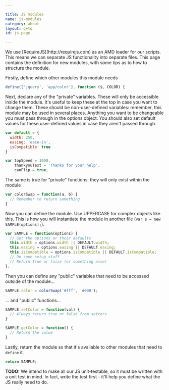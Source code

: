 ```yaml
---

title: JS modules
name: js-modules
category: about
layout: q+tq
id: js-page

---
```


<p class="lead">We use [RequireJS](http://requirejs.com) as an AMD loader for our scripts. This means we can separate JS functionality into separate files. This page contains the definition for new modules, with some tips as to how to structure the module.</p>

Firstly, define which other modules this module needs

```javascript
define(['jquery', 'app/color'], function ($, COLOR) {
```

Next, declare any of the "private" variables. These will only be accessible inside the module. It's useful to keep these at the top in case you want to change them. These should be non-user-defined variables: remember, this module may be used in several places. Anything you want to be changeable you must pass through in the options object. You should also set default values for these user-defined values in case they aren't passed through.

```javascript
var default = {
  width: 250,
  easing: 'ease-in',
  isCompatible: true
}

var topSpeed = 1000,
    thankyouText = 'Thanks for your help',
    canFlip = true;
```

The same is true for "private" functions: they will only exist within the module

```javascript
var colorSwap = function(a, b) {
  // Remember to return something
}
```

Now you can define the module. Use UPPERCASE for complex objects like this. This is how you will instantiate the module in another file (`var s = new SAMPLE(options);`).

```javascript
var SAMPLE = function(options) {
  // Get the options or their defaults
  this.width = options.width || DEFAULT.width;
  this.easing = options.easing || DEFAULT.easing;
  this.isCompatible = options.isCompatible || DEFAULT.isCompatible;
  // Do some setup stuff
  // Return true or false (or something else)
};
```

Then you can define any "public" variables that need to be accessed outside of the module&hellip;

```javascript
SAMPLE.color = colorSwap('#fff', '#000');
```

&hellip; and "public" functions&hellip;

```javascript
SAMPLE.setColor = function(val) {
  // Always return true or false from setters
}

SAMPLE.getColor = function() {
  // Return the value
}
```

Lastly, return the module so that it's available to other modules that need to `define` it.

```javascript
return SAMPLE;
```

**TODO:** We intend to make all our JS unit-testable, so it must be written with a unit test in mind. In fact, write the test first - it'll help you define what the JS really need to do.
